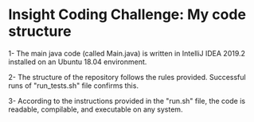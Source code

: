 # Insight Coding Challenge: My code structure

1- The main java code (called Main.java) is written in IntelliJ IDEA 2019.2 installed on an Ubuntu 18.04 environment.

2- The structure of the repository follows the rules provided. Successful runs of "run_tests.sh" file confirms this.

3- According to the instructions provided in the "run.sh" file, the code is readable, compilable, and executable on any system.

